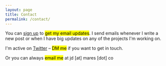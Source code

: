 ```yaml
---
layout: page
title: Contact
permalink: /contact/
---
```


You can [sign up](http://eepurl.com/bvWszX) to <mark>get my email updates</mark>. <span class="text-muted">I send emails whenever I write a new post or when I have big updates on any of the projects I'm working on.</span>

I'm active on [Twitter](https://twitter.com/jdmaresco) – <mark>DM me</mark> if you want to get in touch.

Or you can always <mark>email me</mark> at jd [at] mares [dot] co
